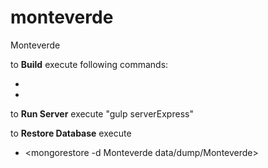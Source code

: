 # monteverde
Monteverde

to **Build** execute following commands:
  - <npm install>
  - <gulp>

to **Run Server** execute "gulp serverExpress"


to **Restore Database** execute
  - <mongorestore -d Monteverde data/dump/Monteverde>
